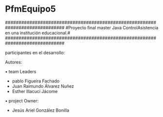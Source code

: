 # PfmEquipo5

##############################################################################
#Proyecto final master Java ControlAsistencia en una institución educacional.#
##############################################################################

participantes en el desarrollo:

 Autores:

• team Leaders
- pablo Figueira Fachado
- Juan Raimundo Álvarez Nuñez
- Esther Illacuci Jácome

• project Owner:
- Jesús Ariel González Bonilla